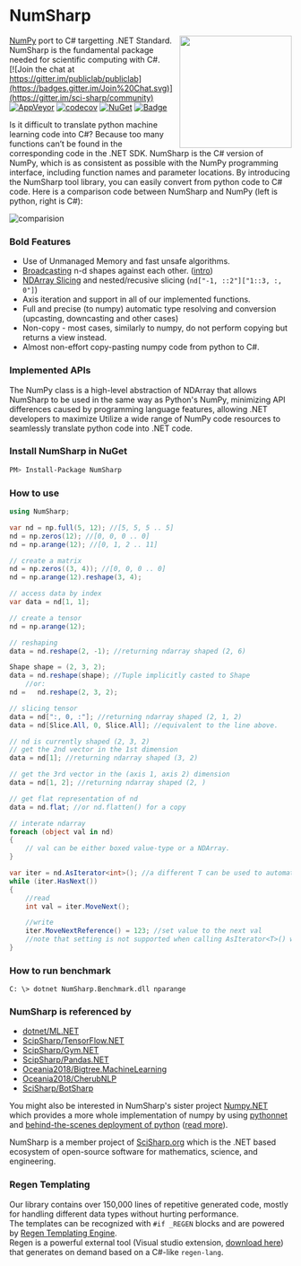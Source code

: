 # NumSharp

[NumPy](https://github.com/numpy/numpy) port to C# targetting .NET Standard.<a href="http://scisharpstack.org"><img src="https://github.com/SciSharp/SciSharp/blob/master/art/scisharp_badge.png" width="200" height="200" align="right" /></a><br>
NumSharp is the fundamental package needed for scientific computing with C#.<br>
[![Join the chat at https://gitter.im/publiclab/publiclab](https://badges.gitter.im/Join%20Chat.svg)](https://gitter.im/sci-sharp/community)
[![AppVeyor](https://ci.appveyor.com/api/projects/status/bmaauxd9rx5lsq9i?svg=true)](https://ci.appveyor.com/project/Haiping-Chen/numsharp)
[![codecov](https://codecov.io/gh/SciSharp/NumSharp/branch/master/graph/badge.svg)](https://codecov.io/gh/SciSharp/NumSharp)
[![NuGet](https://img.shields.io/nuget/dt/NumSharp.svg)](https://www.nuget.org/packages/NumSharp)
[![Badge](https://img.shields.io/badge/link-996.icu-red.svg)](https://996.icu/#/en_US)

Is it difficult to translate python machine learning code into C#? Because too many functions can’t be found in the corresponding code in the .NET SDK. 
NumSharp is the C# version of NumPy, which is as consistent as possible with the NumPy programming interface, including function names and parameter locations. By introducing the NumSharp tool library, you can easily convert from python code to C# code.
Here is a comparison code between NumSharp and NumPy (left is python, right is C#):

![comparision](docfx_project/images/python-csharp-comparision.png)

### Bold Features
* Use of Unmanaged Memory and fast unsafe algorithms.
* [Broadcasting](https://docs.scipy.org/doc/numpy-1.15.0/user/basics.broadcasting.html) n-d shapes against each other. ([intro](https://machinelearningmastery.com/broadcasting-with-numpy-arrays/))
* [NDArray Slicing](https://docs.scipy.org/doc/numpy/reference/arrays.indexing.html) and nested/recusive slicing (`nd["-1, ::2"]["1::3, :, 0"]`)
* Axis iteration and support in all of our implemented functions.
* Full and precise (to numpy) automatic type resolving and conversion (upcasting, downcasting and other cases)
* Non-copy - most cases, similarly to numpy, do not perform copying but returns a view instead.
* Almost non-effort copy-pasting numpy code from python to C#.

### Implemented APIs
The NumPy class is a high-level abstraction of NDArray that allows NumSharp to be used in the same way as Python's NumPy, minimizing API differences caused by programming language features, allowing .NET developers to maximize Utilize a wide range of NumPy code resources to seamlessly translate python code into .NET code.

### Install NumSharp in NuGet
```sh
PM> Install-Package NumSharp
```

### How to use
```cs
using NumSharp;

var nd = np.full(5, 12); //[5, 5, 5 .. 5]
nd = np.zeros(12); //[0, 0, 0 .. 0]
nd = np.arange(12); //[0, 1, 2 .. 11]

// create a matrix
nd = np.zeros((3, 4)); //[0, 0, 0 .. 0]
nd = np.arange(12).reshape(3, 4);

// access data by index
var data = nd[1, 1];

// create a tensor
nd = np.arange(12);

// reshaping
data = nd.reshape(2, -1); //returning ndarray shaped (2, 6)

Shape shape = (2, 3, 2);
data = nd.reshape(shape); //Tuple implicitly casted to Shape
    //or:
nd =   nd.reshape(2, 3, 2);

// slicing tensor
data = nd[":, 0, :"]; //returning ndarray shaped (2, 1, 2)
data = nd[Slice.All, 0, Slice.All]; //equivalent to the line above.

// nd is currently shaped (2, 3, 2)
// get the 2nd vector in the 1st dimension
data = nd[1]; //returning ndarray shaped (3, 2)

// get the 3rd vector in the (axis 1, axis 2) dimension
data = nd[1, 2]; //returning ndarray shaped (2, )

// get flat representation of nd
data = nd.flat; //or nd.flatten() for a copy

// interate ndarray
foreach (object val in nd)
{
    // val can be either boxed value-type or a NDArray.
}

var iter = nd.AsIterator<int>(); //a different T can be used to automatically perform cast behind the scenes.
while (iter.HasNext())
{
    //read
    int val = iter.MoveNext();

    //write
    iter.MoveNextReference() = 123; //set value to the next val
    //note that setting is not supported when calling AsIterator<T>() where T is not the dtype of the ndarray.
}
```

### How to run benchmark
```
C: \> dotnet NumSharp.Benchmark.dll nparange
```

### NumSharp is referenced by
* [dotnet/ML.NET](https://github.com/dotnet/machinelearning)
* [ScipSharp/TensorFlow.NET](https://github.com/SciSharp/TensorFlow.NET)
* [ScipSharp/Gym.NET](https://github.com/SciSharp/Gym.NET)
* [ScipSharp/Pandas.NET](https://github.com/SciSharp/Pandas.NET)
* [Oceania2018/Bigtree.MachineLearning](https://github.com/Oceania2018/Bigtree.MachineLearning)
* [Oceania2018/CherubNLP](https://github.com/Oceania2018/CherubNLP)
* [SciSharp/BotSharp](https://github.com/SciSharp/BotSharp)

You might also be interested in NumSharp's sister project [Numpy.NET](https://github.com/SciSharp/Numpy.NET) which provides a more whole implementation of numpy by using [pythonnet](https://github.com/pythonnet/pythonnet) and [behind-the-scenes deployment of python](https://github.com/henon/Python.Included) ([read more](https://henon.wordpress.com/2019/06/05/using-python-libraries-in-net-without-a-python-installation/)).

NumSharp is a member project of [SciSharp.org](https://github.com/SciSharp) which is the .NET based ecosystem of open-source software for mathematics, science, and engineering.

### Regen Templating
Our library contains over 150,000 lines of repetitive generated code, mostly for handling different data types without hurting performance.<br>
The templates can be recognized with `#if _REGEN` blocks and are powered by [Regen Templating Engine](https://github.com/Nucs/Regen).<br>
Regen is a powerful external tool (Visual studio extension, [download here](https://github.com/Nucs/Regen/tree/master/releases)) that generates on demand based on a C#-like `regen-lang`.
